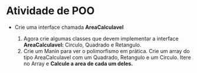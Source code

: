 <h1>Atividade de POO</h1>
<ul>
	<li>Crie uma interface chamada <b>AreaCalculavel</b></li>
	<ol>
		<li>Agora crie algumas classes que devem implementar a interface <b>AreaCalculavel:</b> Circulo, Quadrado e Retangulo.</li>
		<li>Crie um Manin para ver o polimorfismo em prática. Crie um array do tipo AreaCalculavel com um Quadrado, Retangulo e um Circulo. Itere no Array e <b> Calcule a area de cada um deles.</b></li>
	</ol>
</ul>
